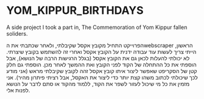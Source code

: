 # YOM_KIPPUR_BIRTHDAYS
A side project I took a part in, The Commemoration of Yom Kippur fallen soliders.

הפרוייקט התחיל מקובץ אקסל שקיבלתי, ולאחר שכתבתי את הwebscraper הראשון, הייתי צריך לעשות עוד עבודה ידנית על הקובץ אקסל ואחרי זה להשתמש בקובץ שיצרתי.
לא יכולתי להעלות לכאן גם את הקובץ אקסל (בגלל הרגישות הרבה של הנושא), אבל הוספתי את כל ההתחלה של הקוד לפני הקובץ ואת ההמשך לאחר מכן.
הוספתי גם חלק קטן של הסקריפט שאפשר ליצור איתו קובץ אקסל זהה לקובץ שקיבלתי מראש (אני מודע לכך שיכולתי לכתוב משהו קצת יותר כדי ליצור את האקסל, אבל רציתי
פיתרון מהיר).
אני מזמין את כל מי שיכול לעזור לשפר את הקוד, ללמוד מהקוד או סתם לדבר על הנושא לפנות אלי.


